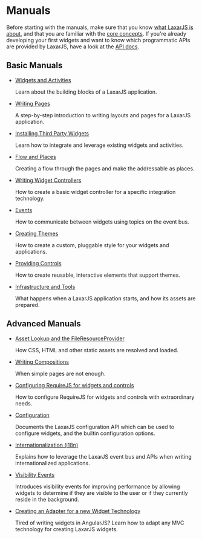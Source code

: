 # Manuals

Before starting with the manuals, make sure that you know [what LaxarJS is about](../why_laxar.md), and that you are familiar with the [core concepts](../concepts.md).
If you're already developing your first widgets and want to know which programmatic APIs are provided by LaxarJS, have a look at the [API docs](../api).


## Basic Manuals

* [Widgets and Activities](widgets_and_activities.md)

   Learn about the building blocks of a LaxarJS application.

* [Writing Pages](writing_pages.md)

   A step-by-step introduction to writing layouts and pages for a LaxarJS application.

* [Installing Third Party Widgets](installing_widgets.md)

   Learn how to integrate and leverage existing widgets and activities.

* [Flow and Places](flow_and_places.md)

   Creating a flow through the pages and make the addressable as places.

* [Writing Widget Controllers](writing_widget_controllers.md)

   How to create a basic widget controller for a specific integration technology.

* [Events](events.md)

   How to communicate between widgets using topics on the event bus.

* [Creating Themes](creating_themes.md)

   How to create a custom, pluggable style for your widgets and applications.

* [Providing Controls](providing_controls.md)

   How to create reusable, interactive elements that support themes.

* [Infrastructure and Tools](infrastructure_and_tools.md)

   What happens when a LaxarJS application starts, and how its assets are prepared.


## Advanced Manuals

* [Asset Lookup and the FileResourceProvider](asset_lookup.md)

   How CSS, HTML and other static assets are resolved and loaded.

* [Writing Compositions](writing_compositions.md)

   When simple pages are not enough.

* [Configuring RequireJS for widgets and controls](configuring_requirejs.md)

   How to configure RequireJS for widgets and controls with extraordinary needs.

* [Configuration](configuration.md)

   Documents the LaxarJS configuration API which can be used to configure widgets, and the builtin configuration options.

* [Internationalization (i18n)](i18n.md)

   Explains how to leverage the LaxarJS event bus and APIs when writing internationalized applications.

* [Visibility Events](visibility_events.md)

   Introduces visibility events for improving performance by allowing widgets to determine if they are visible to the user or if they currently reside in the background.

* [Creating an Adapter for a new Widget Technology](adapters.md)

   Tired of writing widgets in AngularJS? Learn how to adapt any MVC technology for creating LaxarJS widgets.
